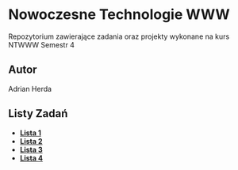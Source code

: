 # Nowoczesne Technologie WWW
Repozytorium zawierające zadania oraz projekty wykonane na kurs NTWWW
Semestr 4

## Autor
Adrian Herda

## Listy Zadań
* [<b>Lista 1</b>](listy_zadan/lista1.pdf)
* [<b>Lista 2</b>](listy_zadan/lista2.pdf)
* [<b>Lista 3</b>](listy_zadan/lista3.pdf)
* [<b>Lista 4</b>](listy_zadan/lista4.pdf)

